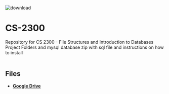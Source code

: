 ![download](https://user-images.githubusercontent.com/91383782/211229807-3a0d52b5-d269-4978-b265-5810354e62cc.png)


# CS-2300
Repository for CS 2300 - File Structures and Introduction to Databases\
Project Folders and mysql database zip with sql file and instructions on how to install
<br/><br/>

## Files
- __[Google Drive](https://drive.google.com/drive/u/0/folders/1oHVCVHLb9wpPPY9QO7IA0vKsB4wmcdHh)__
